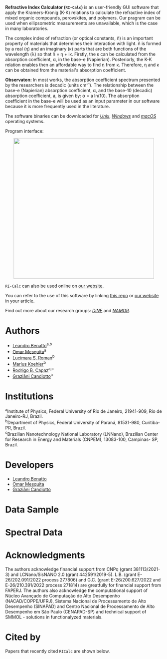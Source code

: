 **Refractive Index Calculator (`RI-Calc`)** is an user-friendly GUI software that apply the Kramers-Kronig (K-K) relations to calculate the refractive index of mixed organic compounds, perovskites, and polymers. Our pragram can be used when ellipsometric measurements are unavailable, which is the case
in many laboratories. 

The complex index of refraction (or optical constants, ñ) is an important property of materials that determines their interaction with light. ñ is formed by a real (η) and an imaginary (κ) parts that are both functions of the wavelength (λ) so that ñ = η + iκ. Firstly, the κ can be calculated from the absorption coefficient, α, in the base-e (Napierian). Posteriorly, the K-K relation enables then an affordable way to find η from κ. Therefore, η and κ can be obtained from the material's absorption coefficient.

**Observaton:** In most works, the absorption coefficient spectrum presented by the researchers is decadic (units cm⁻¹). The relationship between the base-e (Napierian) absorption coefficient, α, and the base-10 (decadic) absorption coefficient, a, is given by: α = a ln(10). The absorption coefficient in the base-e will be used as an input parameter in our software because it is more frequently used in the literature.

The software binaries can be downloaded for [*Unix*](link), [*Windows*](link) and [*macOS*](link) operating systems.<br> 

Program interface:
<p align="center">  
  <img width="450em" src="https://user-images.githubusercontent.com/102557510/221597705-dc2799b4-8748-4234-9564-e0c5130c4f2c.png" />
</p>

`RI-Calc` can also be used online on [our website](https://nanocalc.org/fret).

You can refer to the use of this software by linking [this repo](https://github.com/NanoCalc/FRETCalc) or [our website](https://nanocalc.org)
in your article.

Find out more about our research groups: [*DiNE*](https://dineufpr.wixsite.com/dineufpr) and [*NAMOR*](http://sites.if.ufrj.br/namor/).

# Authors
* [Leandro Benatto](https://orcid.org/0000-0001-9976-3574)<sup>a,b</sup>
* [Omar Mesquita](https://orcid.org/0000-0002-6656-5683)<sup>a</sup>
* [Lucimara S. Roman](https://orcid.org/0000-0001-6567-5920)<sup>b</sup>
* [Marlus Koehler](https://orcid.org/0000-0001-9935-5060)<sup>b</sup>
* [Rodrigo B. Capaz](https://orcid.org/0000-0001-5770-5026)<sup>a,c</sup>
* [Graziâni Candiotto](https://orcid.org/0000-0001-6755-660X)<sup>a</sup>

# Institutions
<sup>a</sup>Institute of  Physics, Federal University of Rio de Janeiro, 21941-909, Rio de Janeiro-RJ, Brazil.<br>
<sup>b</sup>Department of Physics, Federal University of Paraná, 81531-980, Curitiba-PR, Brazil.<br>
<sup>c</sup>Brazilian Nanotechnology National Laboratory (LNNano), Brazilian Center for Research in Energy and Materials (CNPEM), 13083-100, Campinas- SP, Brazil.<br/>

# Developers
* [Leandro Benatto](https://github.com/LeandroBenatto)
* [Omar Mesquita](https://github.com/OmarMesqq)
* [Graziâni Candiotto](https://github.com/gcandiotto)

# Data Sample


# Spectral Data


# Acknowledgments
The authors acknowledge financial support from CNPq (grant 381113/2021-3) and LCNano/SisNANO 2.0 (grant 442591/2019-5). L.B. (grant E-26/202.091/2022 process 277806)  and G.C. (grant E-26/200.627/2022 and E-26/210.391/2022 process 271814) are greatfully for financial support from FAPERJ. The authors also acknowledge the computational support of Núcleo Avançado de Computação de Alto Desempenho (NACAD/COPPE/UFRJ), Sistema Nacional de Processamento de Alto Desempenho (SINAPAD) and Centro Nacional de Processamento de Alto Desempenho em São Paulo (CENAPAD-SP) and technical support of SMMOL - solutions in functionalyzed materials.

# Cited by

Papers that recently cited `RICalc` are shown below.
<!-- [![DOI:<your number>](http://img.shields.io/badge/DOI-<your number>-<colour hexcode>.svg)](<doi link>) -->
<!-- exemplo [![DOI:10.1101/2021.01.08.425840](http://img.shields.io/badge/DOI-10.1101/2021.01.08.425840-B31B1B.svg)](https://doi.org/10.1101/2021.01.08.425840) -->
